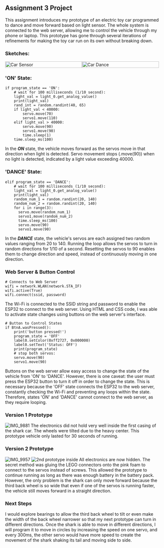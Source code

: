 ## Assignment 3 Project
This assignment introduces my prototype of an electric toy car programmed to dance and move forward based on light sensor. The whole system is connected to the web server, allowing me to control the vehicle through my phone or laptop. This prototype has gone through several iterations of refinements for making the toy car run on its own without breaking down.


### Sketches:
<div style="display: flex;">
  <img src="https://github.com/1andreh/-SP24-IXD256-AndrewHuang/assets/158603689/3da53d07-3d9a-4805-8d38-25fdb42ac747" alt="Car Sensor" style="width: 100%;">
  <img src="https://github.com/1andreh/-SP24-IXD256-AndrewHuang/assets/158603689/442aed4d-3dba-4c2d-a0e5-d8d769b1e0a9" alt="Car Dance" style="width: 100%;">
</div>

### 'ON' State:
```
if program_state == 'ON':
    # wait for 100 milliseconds (1/10 second):
    light_val = light_0.get_analog_value()
    print(light_val)
    rand_int = random.randint(40, 65)
    if light_val < 40000:
        servo.move(70)
        servo1.move(110)
    elif light_val > 40000:
        servo.move(90)
        servo1.move(90)
        time.sleep(1)
    time.sleep_ms(100)
```
In the **_ON_** state, the vehicle moves forward as the servos move in that direction when light is detected. Servo movement stops (.move(90)) when no light is detected, indicated by a light value exceeding 40000.

### 'DANCE' State:
```
elif program_state == 'DANCE':
    # wait for 100 milliseconds (1/10 second):
    light_val = light_0.get_analog_value()
    print(light_val)
    random_num_1 = random.randint(20, 140)
    random_num_2 = random.randint(20, 140)
    for i in range(3):
      servo.move(random_num_1)
      servo1.move(random_num_2)
      time.sleep_ms(100)
      servo.move(90)
      servo1.move(90)
```
In the **_DANCE_** state, the vehicle's servos are each assigned two random values ranging from 20 to 140. Running the loop allows the servos to turn in random directions for 1/10 of a second. Resetting the servos to 90 enables them to change direction and speed, instead of continuously moving in one direction.


### Web Server & Button Control
```
# Connects to Web Server
wifi = network.WLAN(network.STA_IF)
wifi.active(True)
wifi.connect(ssid, password)
```
The Wi-Fi is connected to the SSID string and password to enable the ESP32 to connect to the web server. Using HTML and CSS code, I was able to activate state changes using buttons on the web server's interface.

```
# Button to Control States
if BtnA.wasPressed():
    print('button pressed!')
    program_state = 'OFF'
    label0.setColor(0xff2727, 0x000000)
    label0.setText('Status: OFF')
    print(program_state)
    # stop both servos:
    servo.move(90)
    servo1.move(90)
```
Buttons on the web server allow easy access to change the state of the vehicle from 'ON' to 'DANCE'. However, there is one caveat: the user must press the ESP32 button to turn it off in order to change the state. This is necessary because the 'OFF' state connects the ESP32 to the web server, constantly checking the Wi-Fi and preventing any loops within the state. Therefore, states 'ON' and 'DANCE' cannot connect to the web server, as they require looping.

### Version 1 Prototype
![IMG_9881](https://github.com/1andreh/-SP24-IXD256-AndrewHuang/assets/158603689/61a48ab1-08af-49e0-91b7-58ea4b67b0b6)
The electronics did not hold very well inside the first casing of the shark car. The wheels were tilted due to the heavy center. This prototype vehicle only lasted for 30 seconds of running.

### Version 2 Prototype
![IMG_9957](https://github.com/1andreh/-SP24-IXD256-AndrewHuang/assets/158603689/ed6ead05-1b91-4520-bec1-6033b47ef874)
![2nd prototype inside](https://github.com/1andreh/-SP24-IXD256-AndrewHuang/assets/158603689/52cefd42-2cc0-4f6f-a2eb-b5a094051f62)
All electronics are now hidden. The secret method was gluing the LEGO connectors onto the pink foam to connect to the servos instead of screws. This allowed the prototype to continue running as long as there was enough battery in the battery pack. However, the only problem is the shark can only move forward because the third back wheel is so wide that even if one of the servos is running faster, the vehicle still moves forward in a straight direction.

### Next Steps
I would explore bearings to allow the third back wheel to tilt or even make the width of the back wheel narrower so that my next prototype can turn in different directions. Once the shark is able to move in different directions, I will program it to move in circles by increasing the speed on one servo, and every 300ms, the other servo would have more speed to create the movement of the shark shaking its tail and moving side to side.
